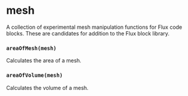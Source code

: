 # mesh
A collection of experimental mesh manipulation functions for Flux code blocks. These are candidates for addition to the Flux block library. 

### `areaOfMesh(mesh)`
Calculates the area of a mesh.

### `areaOfVolume(mesh)`
Calculates the volume of a mesh.
